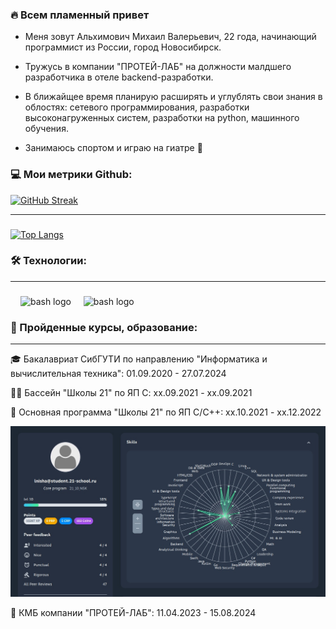 <h3 align="left">🔥 Всем пламенный привет</h3>

* Меня зовут Альхимович Михаил Валерьевич, 22 года, начинающий программист из России, город Новосибирск. 

* Тружусь в компании "ПРОТЕЙ-ЛАБ" на должности малдшего разработчика в отеле backend-разработки.

* В ближайщее время планирую расширять и углублять свои знания в облостях: сетевого программирования, разработки высоконагруженных систем, разработки на python, машинного обучения.

* Занимаюсь спортом и играю на гиатре 🗿

<h3 align="left">💻 Мои метрики Github:</h3>

[![GitHub Streak](https://github-readme-streak-stats.herokuapp.com?user=SeveralCamper&theme=dark&locale=ru)](https://git.io/streak-stats)

---
###

[![Top Langs](https://github-readme-stats.vercel.app/api/top-langs/?username=SeveralCamper&theme=dark&locale=ru&card_width=495)](https://github.com/anuraghazra/github-readme-stats)


<h3 align="left">🛠 Технологии:</h3>

---

###
<div align="left">
  <img width="12" />
  <img src="https://skillicons.dev/icons?i=c,cpp,cs,py,sqlite,git,github,gitlab,docker,cmake,md,linux" height="40" alt="bash logo"  />
  <img width="12" />
  <img src="https://cdn.simpleicons.org/gnubash/4EAA25" height="40" alt="bash logo"  />
</div>

###

<h3 align="left">🧠 Пройденные курсы, образование:</h3>

---
🎓 Бакалавриат СибГУТИ по направлению "Информатика и вычислительная техника": 01.09.2020 - 27.07.2024

🏊‍♂️ Бассейн "Школы 21" по ЯП C: xx.09.2021 - xx.09.2021

💪 Основная программа "Школы 21" по ЯП С/С++: xx.10.2021 - xx.12.2022

![Статистика за период обучения](images/Shool21Stats.jpg)

🐣 КМБ компании "ПРОТЕЙ-ЛАБ": 11.04.2023 - 15.08.2024

